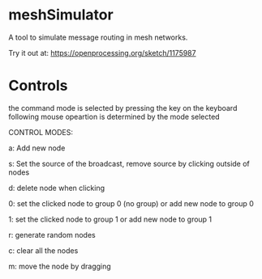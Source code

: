 # meshSimulator
A tool to simulate message routing in mesh networks.

Try it out at: https://openprocessing.org/sketch/1175987

# Controls

the command mode is selected by pressing the key on the keyboard
following mouse opeartion is determined by the mode selected
 
CONTROL MODES:

a: Add new node

s: Set the source of the broadcast, remove source by clicking outside of nodes

d: delete node when clicking

0: set the clicked node to group 0 (no group) or add new node to group 0

1: set the clicked node to group 1 or add new node to group 1

r: generate random nodes

c: clear all the nodes

m: move the node by dragging
